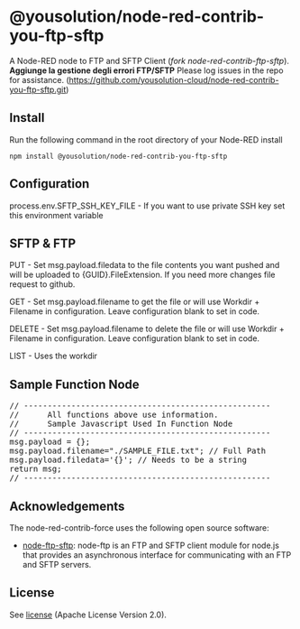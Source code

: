 # @yousolution/node-red-contrib-you-ftp-sftp

A Node-RED node to FTP and SFTP Client (_fork node-red-contrib-ftp-sftp_).
**Aggiunge la gestione degli errori FTP/SFTP**
Please log issues in the repo for assistance.
(https://github.com/yousolution-cloud/node-red-contrib-you-ftp-sftp.git)

## Install

Run the following command in the root directory of your Node-RED install

    npm install @yousolution/node-red-contrib-you-ftp-sftp

## Configuration

process.env.SFTP_SSH_KEY_FILE - If you want to use private SSH key set this environment variable

## SFTP & FTP

PUT - Set msg.payload.filedata to the file contents you want pushed and will be uploaded to {GUID}.FileExtension. If you need more changes file request to github.

GET - Set msg.payload.filename to get the file or will use Workdir + Filename in configuration. Leave configuration blank to set in code.

DELETE - Set msg.payload.filename to delete the file or will use Workdir + Filename in configuration. Leave configuration blank to set in code.

LIST - Uses the workdir

## Sample Function Node

<PRE>
// ----------------------------------------------------
//      All functions above use information.
//      Sample Javascript Used In Function Node
// ----------------------------------------------------
msg.payload = {};
msg.payload.filename="./SAMPLE_FILE.txt"; // Full Path
msg.payload.filedata='{}'; // Needs to be a string
return msg;
// ----------------------------------------------------
</PRE>

## Acknowledgements

The node-red-contrib-force uses the following open source software:

- [node-ftp-sftp](https://github.com/yousolution-cloud/node-red-contrib-you-ftp-sftp): node-ftp is an FTP and SFTP client module for node.js that provides an asynchronous interface for communicating with an FTP and SFTP servers.

## License

See [license](https://github.com/yousolution-cloud/node-red-contrib-you-ftp-sftp/blob/master/LICENSE) (Apache License Version 2.0).
